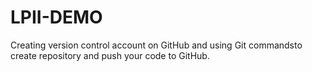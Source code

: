# LPII-DEMO
Creating version control account on GitHub and using Git commandsto create repository and push your code to GitHub.
